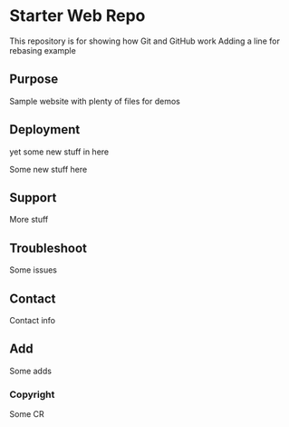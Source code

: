 # Starter Web Repo

This repository is for showing how Git and GitHub work
Adding a line for rebasing example

## Purpose

Sample website with plenty of files for demos

## Deployment

yet some new stuff in here

Some new stuff here

## Support

More stuff

## Troubleshoot

Some issues

## Contact

Contact info

## Add

Some adds

### Copyright

Some CR